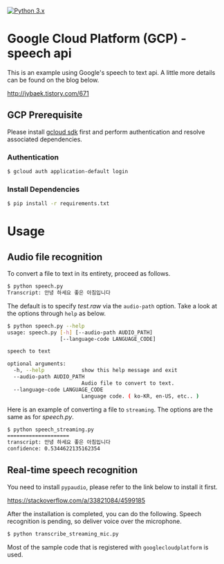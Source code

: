 [![Python 3.x](https://img.shields.io/badge/python-3.x-green.svg)](https://www.python.org/downloads/release/python-360/)

# Google Cloud Platform (GCP) - speech api
This is an example using Google's speech to text api. A little more details can be found on the blog below.

http://jybaek.tistory.com/671

## GCP Prerequisite
Please install [gcloud sdk](https://cloud.google.com/sdk/) first and perform authentication and resolve associated dependencies.

### Authentication
```bash
$ gcloud auth application-default login
```

### Install Dependencies
```bash
$ pip install -r requirements.txt
```

# Usage

## Audio file recognition
To convert a file to text in its entirety, proceed as follows.
```bash
$ python speech.py
Transcript: 안녕 하세요 좋은 아침입니다
```

The default is to specify _test.raw_ via the `audio-path` option.
Take a look at the options through `help` as below.
```bash
$ python speech.py --help
usage: speech.py [-h] [--audio-path AUDIO_PATH]
                 [--language-code LANGUAGE_CODE]

speech to text

optional arguments:
  -h, --help            show this help message and exit
  --audio-path AUDIO_PATH
                        Audio file to convert to text.
  --language-code LANGUAGE_CODE
                        Language code. ( ko-KR, en-US, etc.. )
```

Here is an example of converting a file to `streaming`.
The options are the same as for _speech.py_.
```bash
$ python speech_streaming.py
====================
transcript: 안녕 하세요 좋은 아침입니다
confidence: 0.5344622135162354
```

## Real-time speech recognition
You need to install `pypaudio`, please refer to the link below to install it first.

https://stackoverflow.com/a/33821084/4599185

After the installation is completed, you can do the following. Speech recognition is pending, so deliver voice over the microphone.
```bash
$ python transcribe_streaming_mic.py
```

Most of the sample code that is registered with `googlecloudplatform` is used.
